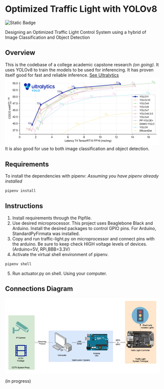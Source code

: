 # Optimized Traffic Light with YOLOv8
![Static Badge](https://img.shields.io/badge/status-Work_in_Progress-blue)

Designing an Optimized Traffic Light Control System using a hybrid of Image Classification and Object Detection
## Overview 


This is the codebase of a college academic capstone research *(on going)*. It uses YOLOv8 to train the models to be used for inferencing. It has proven itself good for fast and reliable inference.
[See Ultralytics](https://github.com/ultralytics/ultralytics)
<img src="https://raw.githubusercontent.com/ultralytics/assets/main/yolov8/yolo-comparison-plots.png" alt="block"/>
It is also good for use to both image classification and object detection.
## Requirements

To install the dependencies with pipenv:
*Assuming you have pipenv already installed*

```bash
pipenv install
```

## Instructions
1. Install requirements through the Pipfile.
2. Use desired microprocessor. This project uses Beaglebone Black and Arduino. Install the desired packages to control GPIO pins. For Arduino, StandardPyFirmata was installed.
3. Copy and run traffic-light.py on microprocessor and connect pins with the arduino. Be sure to keep check HIGH voltage levels of devices. (Arduino=5V, RPi,BBB=3.3V)
4. Activate the virtual shell environment of pipenv.
```bash
pipenv shell
```
5. Run actuator.py on shell. Using your computer.



## Connections Diagram

<img src="/assets/block.png" alt="block"/>


(in progress)
